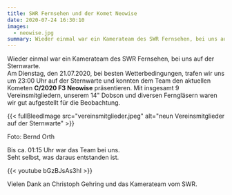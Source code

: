 ```yaml
---
title: SWR Fernsehen und der Komet Neowise
date: 2020-07-24 16:30:10
images:
  - neowise.jpg
summary: Wieder einmal war ein Kamerateam des SWR Fernsehen, bei uns auf der Sternwarte. Bei besten Wetterbedingungen, trafen wir uns um 23:00 Uhr auf der Sternwarte ...
---
```


Wieder einmal war ein Kamerateam des SWR Fernsehen, bei uns auf der Sternwarte.  
Am Dienstag, den 21.07.2020, bei besten Wetterbedingungen, trafen wir uns um 23:00 Uhr auf der Sternwarte und konnten dem Team den aktuellen Kometen **C/2020 F3 Neowise** präsentieren. Mit insgesamt 9 Vereinsmitgliedern, unserem 14" Dobson und diversen Ferngläsern waren wir gut aufgestellt für die Beobachtung.

{{< fullBleedImage src="vereinsmitglieder.jpeg" alt="neun Vereinsmitglieder auf der Sternwarte" >}}

Foto: Bernd Orth

Bis ca. 01:15 Uhr war das Team bei uns.  
Seht selbst, was daraus entstanden ist.

{{< youtube bGzBJsAs3hI >}}

Vielen Dank an Christoph Gehring und das Kamerateam vom SWR.
